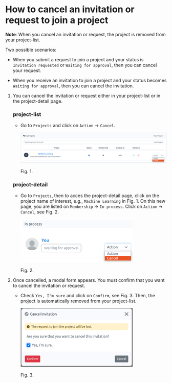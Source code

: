 # How to cancel an invitation or request to join a project

**Note**:  When you cancel an invitation or request, the project is removed from your project-list.

Two possible scenarios:

- When you submit a request to join a project and your status is `Invitation requested` or `Waiting for approval`, then you can cancel your request. 

- When you receive an invitation to join a project and  your status becomes `Waiting for approval`, then you can cancel the invitation.

1. You can cancel the invitation or request either in your project-list or in the project-detail page.

    ### project-list

    - Go to `Projects` and click on `Action` -\> `Cancel`.
    
      <img src="images/project-membership-waiting-cancel.png" alt="project-membership-waiting-cancel.png" width="800">
    
      Fig. 1.

    ### project-detail

    - Go to `Projects`, then to acces the project-detail page, click on the project name of interest, e.g., `Machine Learning` in Fig. 1. On this new page, you are listed on  `Membership` -> `In process`. Click on `Action` -\> `Cancel`, see Fig. 2.
    
      <img src="images/project-membership-waiting-cancel-detail.png" alt="project-membership-waiting-cancel-detail.png" width="350">
    
      Fig. 2.
    
2.  Once cancelled, a modal form appears. You must confirm that you want to cancel the invitation or request. 

    - Check `Yes, I'm sure` and click on `Confirm`, see Fig. 3. Then, the project is automatically removed from your project-list.
    
      <img src="images/project-membership-waiting-cancel-modal.png" alt="project-membership-waiting-cancel-modal.png" width="350" height="184" class="jop-noMdConv">
    
      Fig. 3.
   
